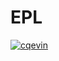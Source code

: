# EPL
[![cqevin](https://circleci.com/gh/cqevin/EPL.svg?style=svg)](https://circleci.com/gh/cqevin/EPL)
